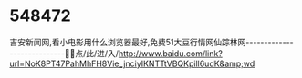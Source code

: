 # 548472
吉安新闻网,看小电影用什么浏览器最好,免费51大豆行情网仙踪林网----------------------------🐅🐅点/此/进/入/http://www.baidu.com/link?url=NoK8PT47PahMhFH8Vie_jnciyIKNTTtVBQKpill6udK&amp;wd
